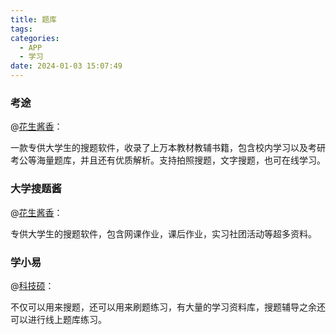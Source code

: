 ```yaml
---
title: 题库
tags:
categories:
  - APP
  - 学习
date: 2024-01-03 15:07:49
---
```


### 考途

@[花生酱香](https://www.zhihu.com/question/289680446/answer/2992119257)：

一款专供大学生的搜题软件，收录了上万本教材教辅书籍，包含校内学习以及考研考公等海量题库，并且还有优质解析。支持拍照搜题，文字搜题，也可在线学习。<!--more-->

### 大学搜题酱

@[花生酱香](https://www.zhihu.com/question/289680446/answer/2992119257)：

专供大学生的搜题软件，包含网课作业，课后作业，实习社团活动等超多资料。

### 学小易

@[科技硕](https://www.zhihu.com/question/289680446/answer/3309757634)：

不仅可以用来搜题，还可以用来刷题练习，有大量的学习资料库，搜题辅导之余还可以进行线上题库练习。
